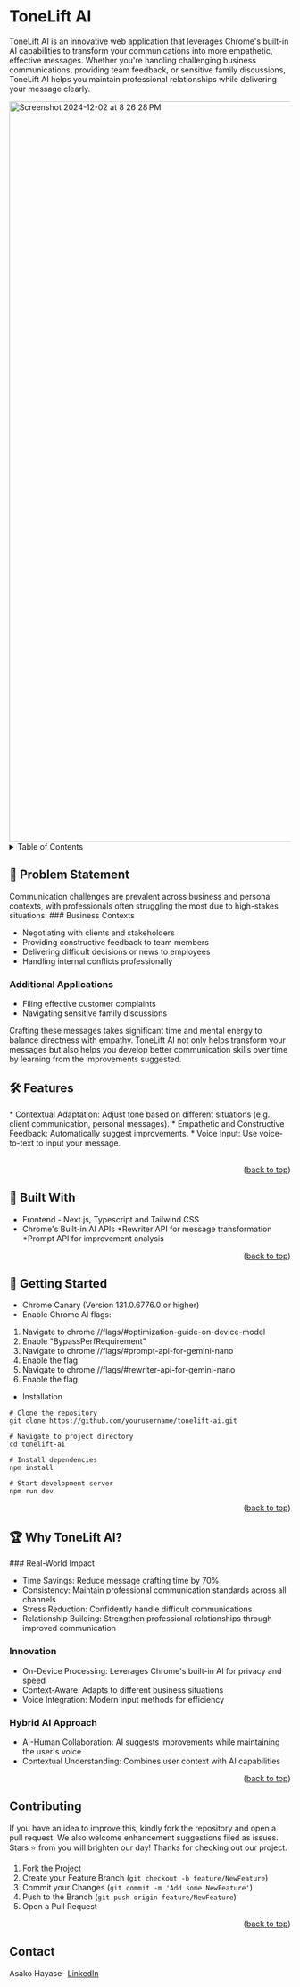 <a id="readme-top"></a>
<h1> ToneLift AI </h1>

<div align="left">
  <p>
  ToneLift AI is an innovative web application that leverages Chrome's built-in AI capabilities to transform your communications into more empathetic, effective messages. Whether you're handling challenging business communications, providing team feedback, or sensitive family discussions, ToneLift AI helps you maintain professional relationships while delivering your message clearly.
</div>




<img width="1325" alt="Screenshot 2024-12-02 at 8 26 28 PM" src="https://github.com/user-attachments/assets/0624666b-13dc-4fa6-83cc-cb740d9f923c">





<!-- TABLE OF CONTENTS -->
<details>
  <summary>Table of Contents</summary>
  <ol>
    <li><a href="#problem-statement">Problem Statement</a> </li>
    <li><a href="#features">Features</a> </li>
    <li><a href="#built-with">Built With</a></li>
    <li><a href="#getting-started">Getting Started</a></li>
    <li><a href="#why-tonelift-ai">Why ToneLift AI</a></li>
    <li><a href="#contributing">Contributing</a></li>
    <li><a href="#contact">Contact</a></li>
  </ol>
</details>



<!-- ABOUT THE PROJECT -->
<h2 id="problem-statement"> 🎯 Problem Statement</h2>
Communication challenges are prevalent across business and personal contexts, with professionals often struggling the most due to high-stakes situations:
### Business Contexts

* Negotiating with clients and stakeholders
* Providing constructive feedback to team members
* Delivering difficult decisions or news to employees
* Handling internal conflicts professionally

### Additional Applications

* Filing effective customer complaints
* Navigating sensitive family discussions


Crafting these messages takes significant time and mental energy to balance directness with empathy. ToneLift AI not only helps transform your messages but also helps you develop better communication skills over time by learning from the improvements suggested.


<!-- FEATURES-->
<h2 id="features"> 🛠️ Features</h2>
* Contextual Adaptation: Adjust tone based on different situations (e.g., client communication, personal messages).
* Empathetic and Constructive Feedback: Automatically suggest improvements.
* Voice Input: Use voice-to-text to input your message.
<br />
<br />

<p align="right">(<a href="#readme-top">back to top</a>)</p>

<!-- BUILT WITH -->
<h2 id="built-with">🧠 Built With</h2>

* Frontend - Next.js, Typescript and Tailwind CSS
* Chrome's Built-in AI APIs
  *Rewriter API for message transformation
  *Prompt API for improvement analysis

<p align="right">(<a href="#readme-top">back to top</a>)</p>


<!-- GETTING STARTED -->
<h2 id="getting-started">🚀 Getting Started</h2>

* Chrome Canary (Version 131.0.6776.0 or higher)
* Enable Chrome AI flags:
1. Navigate to chrome://flags/#optimization-guide-on-device-model
2. Enable "BypassPerfRequirement"
3. Navigate to chrome://flags/#prompt-api-for-gemini-nano
4. Enable the flag
5. Navigate to chrome://flags/#rewriter-api-for-gemini-nano
6. Enable the flag


* Installation
```
# Clone the repository
git clone https://github.com/yourusername/tonelift-ai.git

# Navigate to project directory
cd tonelift-ai

# Install dependencies
npm install

# Start development server
npm run dev
```

<p align="right">(<a href="#readme-top">back to top</a>)</p>


<!-- WHY TONELIFT AI -->
<h2 id="why-tonelift-ai">🏆 Why ToneLift AI?</h2>
### Real-World Impact

* Time Savings: Reduce message crafting time by 70%
* Consistency: Maintain professional communication standards across all channels
* Stress Reduction: Confidently handle difficult communications
* Relationship Building: Strengthen professional relationships through improved communication

### Innovation

* On-Device Processing: Leverages Chrome's built-in AI for privacy and speed
* Context-Aware: Adapts to different business situations
* Voice Integration: Modern input methods for efficiency

### Hybrid AI Approach

* AI-Human Collaboration: AI suggests improvements while maintaining the user's voice
* Contextual Understanding: Combines user context with AI capabilities

<p align="right">(<a href="#readme-top">back to top</a>)</p>
   

<!-- CONTRIBUTING -->
<h2 id="contributing"> Contributing</h2>

If you have an idea to improve this, kindly fork the repository and open a pull request. We also welcome enhancement suggestions filed as issues. 
Stars ⭐ from you will brighten our day! Thanks for checking out our project.

1. Fork the Project
2. Create your Feature Branch (`git checkout -b feature/NewFeature`)
3. Commit your Changes (`git commit -m 'Add some NewFeature'`)
4. Push to the Branch (`git push origin feature/NewFeature`)
5. Open a Pull Request

<p align="right">(<a href="#readme-top">back to top</a>)</p>


<!-- CONTACT -->
<h2 id="contact">Contact</h2>

Asako Hayase- [LinkedIn](https://www.linkedin.com/in/asako-hayase-924508ba/)


